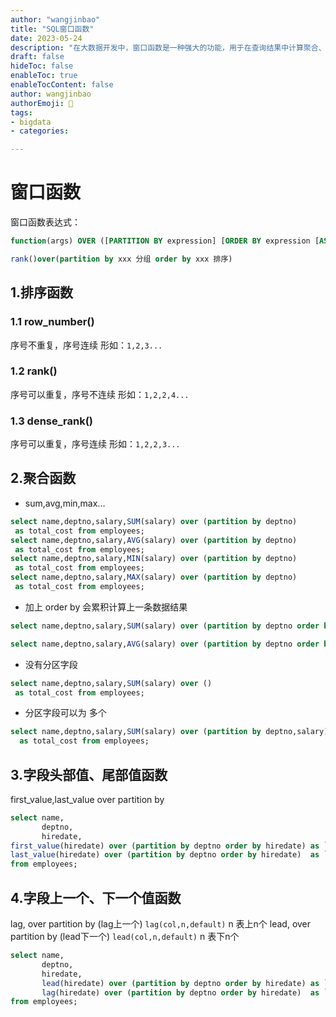 ```yaml
---
author: "wangjinbao"
title: "SQL窗口函数"
date: 2023-05-24
description: "在大数据开发中，窗口函数是一种强大的功能，用于在查询结果中计算聚合、排序和排名等操作"
draft: false
hideToc: false
enableToc: true
enableTocContent: false
author: wangjinbao
authorEmoji: 👻
tags:
- bigdata
- categories:

---
```

# 窗口函数
窗口函数表达式：
```SQL
function(args) OVER ([PARTITION BY expression] [ORDER BY expression [ASC|DESC]] [frame])

rank()over(partition by xxx 分组 order by xxx 排序)
```
## 1.排序函数
### 1.1 row_number()
序号不重复，序号连续
形如：`1,2,3...`

### 1.2 rank()
序号可以重复，序号不连续
形如：`1,2,2,4...`


### 1.3 dense_rank()
序号可以重复，序号连续
形如：`1,2,2,3...`

## 2.聚合函数
+ sum,avg,min,max...

```SQL
select name,deptno,salary,SUM(salary) over (partition by deptno)
 as total_cost from employees;
select name,deptno,salary,AVG(salary) over (partition by deptno)
 as total_cost from employees;
select name,deptno,salary,MIN(salary) over (partition by deptno)
 as total_cost from employees;
select name,deptno,salary,MAX(salary) over (partition by deptno)
 as total_cost from employees;
```
+ 加上 order by 会累积计算上一条数据结果
```SQL
select name,deptno,salary,SUM(salary) over (partition by deptno order by salary desc ) as total_cost from employees;

select name,deptno,salary,AVG(salary) over (partition by deptno order by salary desc ) as total_cost from employees;
```
+ 没有分区字段
```SQL
select name,deptno,salary,SUM(salary) over ()
 as total_cost from employees;
```
+ 分区字段可以为 多个
```SQL
select name,deptno,salary,SUM(salary) over (partition by deptno,salary)
  as total_cost from employees;
```

## 3.字段头部值、尾部值函数

first_value,last_value over partition by
```SQL
select name,
       deptno,
       hiredate,
first_value(hiredate) over (partition by deptno order by hiredate) as `first`,
last_value(hiredate) over (partition by deptno order by hiredate)  as `last`
from employees;
```

## 4.字段上一个、下一个值函数
lag, over partition by (lag上一个) 
`lag(col,n,default)` n 表上n个
lead, over partition by (lead下一个) 
`lead(col,n,default)` n 表下n个
```SQL
select name,
       deptno,
       hiredate,
       lead(hiredate) over (partition by deptno order by hiredate) as `lead`,
       lag(hiredate) over (partition by deptno order by hiredate)  as `lag`
from employees;
```